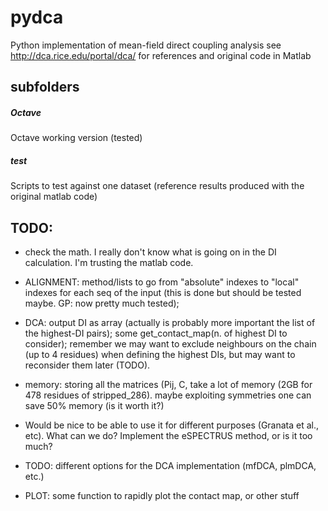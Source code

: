 # pydca
Python implementation of mean-field direct coupling analysis
see
http://dca.rice.edu/portal/dca/
for references and original code in Matlab

## subfolders
##### Octave
Octave working version (tested)
##### test
Scripts to test against one dataset (reference results produced with the original matlab code)


## TODO:

- check the math. I really don't know what is going on in the DI calculation. I'm trusting the matlab code.

- ALIGNMENT: method/lists to go from "absolute" indexes to "local" indexes for each seq of the input (this is done but should be tested maybe. GP: now pretty much tested);

- DCA: output DI as array (actually is probably more important the list of the highest-DI pairs);
       some get_contact_map(n. of highest DI to consider);
       remember we may want to exclude neighbours on the chain (up to 4 residues) when defining the highest DIs, but may want to reconsider them later (TODO).

- memory: storing all the matrices (Pij, C, take a lot of memory (2GB for 478 residues of stripped_286). maybe exploiting symmetries one can save 50% memory (is it worth it?)

- Would be nice to be able to use it for different purposes (Granata et al., etc). What can we do? Implement the eSPECTRUS method, or is it too much?

- TODO: different options for the DCA implementation (mfDCA, plmDCA, etc.)

- PLOT: some function to rapidly plot the contact map, or other stuff


